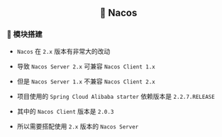 <h2 align="center">📔 Nacos</h2>

### 🧰 模块搭建

* `Nacos` 在 `2.x` 版本有非常大的改动
* 导致 `Nacos Server 2.x` 可兼容 `Nacos Client 1.x`
* 但是 `Nacos Server 1.x` 不兼容 `Nacos Client 2.x`


* 项目使用的 `Spring Cloud Alibaba starter` 依赖版本是 `2.2.7.RELEASE`
* 其中的 `Nacos Client` 版本是 `2.0.3`
* 所以需要搭配使用 `2.x` 版本的 `Nacos Server`
